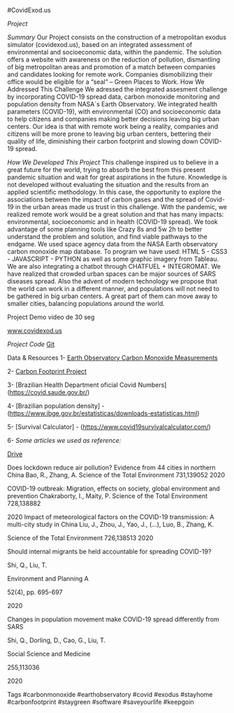 #CovidExod.us

*Project*

_Summary_
Our Project consists on the construction of a metropolitan exodus simulator (covidexod.us), based on an integrated assessment of environmental and socioeconomic data, within the pandemic. The solution offers a website with awareness on the reduction of pollution, dismantling of big metropolitan areas and promotion of a match between companies and candidates looking for remote work. Companies dismobilizing their office would be eligible for a “seal” – Green Places to Work.
How We Addressed This Challenge
We adressed the integrated assesment challenge by incorporating COVID-19 spread data, carbon monoxide monitoring and population density from NASA´s Earth Observatory. We integrated health parameters (COVID-19), with environmental (CO) and socioeconomic data to help citizens and companies making better decisions leaving big urban centers. Our idea is that with remote work being a reality, companies and citizens will be more prone to leaving big urban centers, bettering their quality of life, diminishing their carbon footprint and slowing down COVID-19 spread. 

_How We Developed This Project_
This challenge inspired us to believe in a great future for the world, trying to absorb the best from this present pandemic situation and wait for great aspirations in the future. Knowledge is not developed without evaluating the situation and the results from an applied scientific methodology. In this case, the opportunity to explore the associations between the  impact of carbon gases and the spread of Covid-19 in the urban areas made us trust in this challenge. With the pandemic, we realized remote work would be a great solution and that has many impacts: environmental, socioeconomic and in health (COVID-19 spread). We took advantage of some planning tools like Crazy 8s and 5w 2h to better understand the problem and solution, and find viable pathways to the endgame. We used space agency data from the NASA Earth observatory carbon monoxide map database. To program we have used: HTML 5 - CSS3 - JAVASCRIPT  - PYTHON as well as some graphic imagery from Tableau. We are also integrating a chatbot through CHATFUEL + INTEGROMAT. We have realized that crowded urban spaces can be major sources of SARS diseases spread. Also the advent of modern technology we propose that the world can work in a different manner, and populations will not need to be gathered in big urban centers. A great part of them can move away to smaller cities, balancing populations around the world. 

Project Demo
video de 30 seg

www.covidexod.us

_Project Code_
[Git](https://github.com/CovidExodus/CovidExodusPrototype)

Data & Resources
1- [Earth Observatory Carbon Monoxide Measurements](https://neo.sci.gsfc.nasa.gov/view.php?datasetId=MOP_CO_M)

2- [Carbon Footprint Project](https://www.globalcarbonproject.org/)

3- [Brazilian Health Department oficial Covid Numbers] (https://covid.saude.gov.br/)

4- [Brazilian population density] -  (https://www.ibge.gov.br/estatisticas/downloads-estatisticas.html)

5- [Survival Calculator] -  (https://www.covid19survivalcalculator.com/)

6- _Some articles we used as reference:_

[Drive](https://drive.google.com/open?id=1BVtaRZbattGMIok-f0PLLHMRz73XpkCY)

Does lockdown reduce air pollution? Evidence from 44 cities in northern China
Bao, R., Zhang, A.
Science of the Total Environment
731,139052
2020

COVID-19 outbreak: Migration, effects on society, global environment and prevention
Chakraborty, I., Maity, P.
Science of the Total Environment
728,138882

2020
Impact of meteorological factors on the COVID-19 transmission: A multi-city study in China
Liu, J., Zhou, J., Yao, J., (...), Luo, B., Zhang, K.

Science of the Total Environment
726,138513
2020


Should internal migrants be held accountable for spreading COVID-19?

Shi, Q., Liu, T.

Environment and Planning A

52(4), pp. 695-697

2020



Changes in population movement make COVID-19 spread differently from SARS

Shi, Q., Dorling, D., Cao, G., Liu, T.

Social Science and Medicine

255,113036

2020

Tags
#carbonmonoxide #earthobservatory #covid #exodus #stayhome #carbonfootprint #staygreen #software #saveyourlife #keepgoin